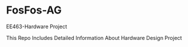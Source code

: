 # FosFos-AG
EE463-Hardware Project


This Repo Includes Detailed Information About Hardware Design Project
